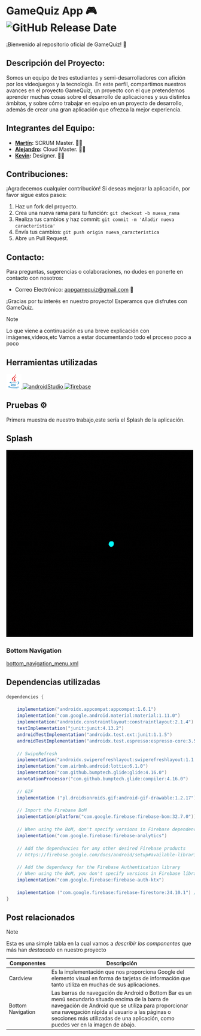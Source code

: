 # GameQuiz App 🎮 ![GitHub Release Date](https://img.shields.io/github/release-date/dropbox/dropbox-sdk-java)
<!--![CodeQL](https://github.com/nasa/openmct/workflows/CodeQL/badge.svg)-->
¡Bienvenido al repositorio oficial de GameQuiz! 🚀

## Descripción del Proyecto:

Somos un equipo de tres estudiantes y semi-desarrolladores con afición por los videojuegos y la tecnología. En este perfil, compartimos nuestros avances en el proyecto GameQuiz, un proyecto con el que pretendemos aprender muchas cosas sobre el desarrollo de aplicaciones y sus distintos ámbitos, y sobre cómo trabajar en equipo en un proyecto de desarrollo, además de crear una gran aplicación que ofrezca la mejor experiencia.


## Integrantes del Equipo:

- **[Martín](https://github.com/martinguijarro):** SCRUM Master. 👨‍💻
- **[Alejandro](https://github.com/alexrgez14):** Cloud Master. 👨‍💻
- **[Kevin](https://github.com/Kevbast):** Designer. 👩‍💻

## Contribuciones:

¡Agradecemos cualquier contribución! Si deseas mejorar la aplicación, por favor sigue estos pasos:

1. Haz un fork del proyecto.
2. Crea una nueva rama para tu función: `git checkout -b nueva_rama`
3. Realiza tus cambios y haz commit: `git commit -m 'Añadir nueva característica'`
4. Envía tus cambios: `git push origin nueva_caracteristica`
5. Abre un Pull Request.

## Contacto:

Para preguntas, sugerencias o colaboraciones, no dudes en ponerte en contacto con nosotros:

- Correo Electrónico: appgamequiz@gmail.com 📧

¡Gracias por tu interés en nuestro proyecto! Esperamos que disfrutes con GameQuiz.

> [!NOTE]
> Lo que viene a continuación es una breve explicación con imágenes,videos,etc
> Vamos a estar documentando todo el proceso poco a poco

## Herramientas utilizadas

<a href="https://www.java.com" target="_blank"> <img src="https://raw.githubusercontent.com/devicons/devicon/master/icons/java/java-original.svg" alt="java" width="40" height="40"/> </a><a href="https://developer.android.com/studio" target="_blank"> <img src="https://developer.android.com/images/logos/android.svg" alt="androidStudio" width="40" height="40"/> </a> <a href="https://firebase.google.com/?hl=pt" target="_blank"> <img src="https://www.gstatic.com/mobilesdk/160503_mobilesdk/logo/2x/firebase_96dp.png" alt="firebase" width="40" height="40"/> </a>

## Pruebas ⚙️

Primera muestra de nuestro trabajo,este sería el Splash de la aplicación.

## Splash

![splash activity](img/animacion_splash.gif)

### Bottom Navigation

[bottom_navigation_menu.xml](app%2Fsrc%2Fmain%2Fres%2Fmenu%2Fbottom_navigation_menu.xml)


## Dependencias utilizadas
```gradle
dependencies {

    implementation("androidx.appcompat:appcompat:1.6.1")
    implementation("com.google.android.material:material:1.11.0")
    implementation("androidx.constraintlayout:constraintlayout:2.1.4")
    testImplementation("junit:junit:4.13.2")
    androidTestImplementation("androidx.test.ext:junit:1.1.5")
    androidTestImplementation("androidx.test.espresso:espresso-core:3.5.1")

    // SwipeRefresh
    implementation("androidx.swiperefreshlayout:swiperefreshlayout:1.1.0")
    implementation("com.airbnb.android:lottie:6.1.0")
    implementation("com.github.bumptech.glide:glide:4.16.0")
    annotationProcessor("com.github.bumptech.glide:compiler:4.16.0")

    // GIF
    implementation ("pl.droidsonroids.gif:android-gif-drawable:1.2.17")

    // Import the Firebase BoM
    implementation(platform("com.google.firebase:firebase-bom:32.7.0"))

    // When using the BoM, don't specify versions in Firebase dependencies
    implementation("com.google.firebase:firebase-analytics")

    // Add the dependencies for any other desired Firebase products
    // https://firebase.google.com/docs/android/setup#available-libraries

    // Add the dependency for the Firebase Authentication library
    // When using the BoM, you don't specify versions in Firebase library dependencies
    implementation("com.google.firebase:firebase-auth-ktx")

    implementation ("com.google.firebase:firebase-firestore:24.10.1") // La versión puede variar
}
```

## Post relacionados 

> [!NOTE]
> Esta es una simple tabla en la cual vamos a _describir los componentes_ que más han *destacado* en nuestro proyecto


| Componentes       | Descripción                                                                                                                                                                                                                                                                                     |
|-------------------|-------------------------------------------------------------------------------------------------------------------------------------------------------------------------------------------------------------------------------------------------------------------------------------------------|
| Cardview          | Es la implementación que nos proporciona Google del elemento visual en forma de tarjetas de información que tanto utiliza en muchas de sus aplicaciones.                                                                                                                                        |
| Bottom Navigation | Las barras de navegación de Android o Bottom Bar es un menú secundario situado encima de la barra de navegación de Android que se utiliza para proporcionar una navegación rápida al usuario a las páginas o secciones más utilizadas de una aplicación, como puedes ver en la imagen de abajo. |
